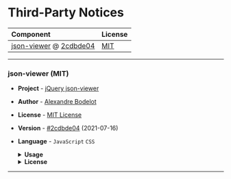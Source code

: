 # Third-Party Notices

| Component                                    | License          |
|:-------------------------------------------- | -----------------|
| [json-viewer](#2cdb) @ [2cdbde04][2cdb-tre]  | [MIT][2cdb-lic]  |
<hr>

<a name="2cdb"></a>

### json-viewer (MIT)

- **Project** - [jQuery json-viewer][2cdb-git]
- **Author**  - [Alexandre Bodelot][2cdb-usr]
- **License** - [MIT License][2cdb-lic]
- **Version** - [#2cdbde04][2cdb-tre] (2021-07-16)
- **Language** - `JavaScript` `CSS`

  <details><summary><strong>Usage</strong></summary>

  - Added: 2022-03-21
  - Purpose: Development Tool
  - Linkage: Repackaged (partial)
  - Paths: [/src/www/static/json-viewer](/src/www/static/json-viewer)
  - Modifications:
  
    - [5d52567d][5d52567d] 2022-03-21
    - [8975c62b][8975c62b] 2022-03-21

  </details>

  <details><summary><strong>License</strong></summary>

  ```
  The MIT License (MIT)

  Copyright (c) 2014 Alexandre Bodelot

  Permission is hereby granted, free of charge, to any person obtaining a copy
  of this software and associated documentation files (the "Software"), to deal
  in the Software without restriction, including without limitation the rights
  to use, copy, modify, merge, publish, distribute, sublicense, and/or sell
  copies of the Software, and to permit persons to whom the Software is
  furnished to do so, subject to the following conditions:

  The above copyright notice and this permission notice shall be included in all
  copies or substantial portions of the Software.

  THE SOFTWARE IS PROVIDED "AS IS", WITHOUT WARRANTY OF ANY KIND, EXPRESS OR
  IMPLIED, INCLUDING BUT NOT LIMITED TO THE WARRANTIES OF MERCHANTABILITY,
  FITNESS FOR A PARTICULAR PURPOSE AND NONINFRINGEMENT. IN NO EVENT SHALL THE
  AUTHORS OR COPYRIGHT HOLDERS BE LIABLE FOR ANY CLAIM, DAMAGES OR OTHER
  LIABILITY, WHETHER IN AN ACTION OF CONTRACT, TORT OR OTHERWISE, ARISING FROM,
  OUT OF OR IN CONNECTION WITH THE SOFTWARE OR THE USE OR OTHER DEALINGS IN THE
  SOFTWARE.
  ```

[2cdb-usr]: https://github.com/abodelot
[2cdb-git]: https://github.com/abodelot/jquery.json-viewer
[2cdb-tre]: https://github.com/abodelot/jquery.json-viewer/tree/2cdbde044104075b1ece6fcf6d395f327fe2f01f
[2cdb-zip]: https://github.com/abodelot/jquery.json-viewer/archive/2cdbde04.zip
[2cdb-lic]: https://github.com/abodelot/jquery.json-viewer/raw/2cdbde04/LICENSE
[8975c62b]: https://github.com/owings1/pytableaux/commit/8975c62bde1d8ff976a393550c898801baf47169
[5d52567d]: https://github.com/owings1/pytableaux/commit/5d52567da020cd49185017c7440a78f4f1bf83a4
  </details>

<hr>